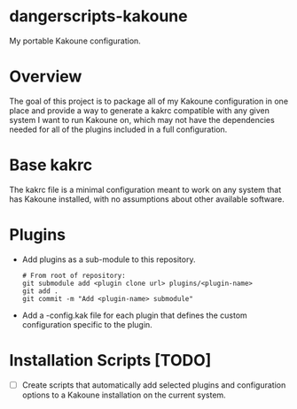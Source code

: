 # dangerscripts-kakoune
My portable Kakoune configuration.

# Overview

The goal of this project is to package all of my Kakoune configuration in one place
and provide a way to generate a kakrc compatible with any given system I want to
run Kakoune on, which may not have the dependencies needed for all of the plugins
included in a full configuration.

# Base kakrc

The kakrc file is a minimal configuration meant to work on any system that has Kakoune
installed, with no assumptions about other available software.

# Plugins

- Add plugins as a sub-module to this repository.
  ```
  # From root of repository:
  git submodule add <plugin clone url> plugins/<plugin-name>
  git add .
  git commit -m "Add <plugin-name> submodule"
  ```
- Add a <plugin-name>-config.kak file for each plugin that defines the custom
  configuration specific to the plugin.

# Installation Scripts [TODO]

- [ ] Create scripts that automatically add selected plugins and configuration options
  to a Kakoune installation on the current system.
